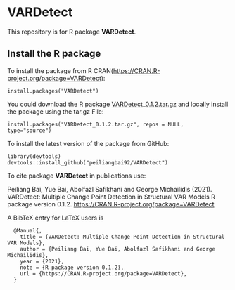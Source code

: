 # VARDetect

This repository is for R package **VARDetect**. 



##  Install the R package 

To install the package from R CRAN(https://CRAN.R-project.org/package=VARDetect):
```
install.packages("VARDetect")
```


You could download the R package [VARDetect_0.1.2.tar.gz](VARDetect_0.1.2.tar.gz) and locally install the package using the tar.gz File:
```
install.packages("VARDetect_0.1.2.tar.gz", repos = NULL, type="source")
```

To install the latest version of the package from GitHub:
```
library(devtools)
devtools::install_github("peiliangbai92/VARDetect")
```


To cite package **VARDetect** in publications use:

  Peiliang Bai, Yue Bai, Abolfazl Safikhani and George Michailidis (2021). VARDetect: Multiple Change Point Detection in Structural VAR Models
  R package version 0.1.2. https://CRAN.R-project.org/package=VARDetect

A BibTeX entry for LaTeX users is
```
  @Manual{,
    title = {VARDetect: Multiple Change Point Detection in Structural VAR Models},
    author = {Peiliang Bai, Yue Bai, Abolfazl Safikhani and George Michailidis},
    year = {2021},
    note = {R package version 0.1.2},
    url = {https://CRAN.R-project.org/package=VARDetect},
  }
 ```
